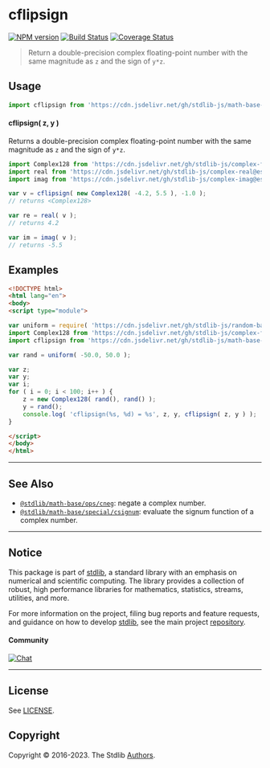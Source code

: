 <!--

@license Apache-2.0

Copyright (c) 2018 The Stdlib Authors.

Licensed under the Apache License, Version 2.0 (the "License");
you may not use this file except in compliance with the License.
You may obtain a copy of the License at

   http://www.apache.org/licenses/LICENSE-2.0

Unless required by applicable law or agreed to in writing, software
distributed under the License is distributed on an "AS IS" BASIS,
WITHOUT WARRANTIES OR CONDITIONS OF ANY KIND, either express or implied.
See the License for the specific language governing permissions and
limitations under the License.

-->

# cflipsign

[![NPM version][npm-image]][npm-url] [![Build Status][test-image]][test-url] [![Coverage Status][coverage-image]][coverage-url] <!-- [![dependencies][dependencies-image]][dependencies-url] -->

> Return a double-precision complex floating-point number with the same magnitude as `z` and the sign of `y*z`.

<!-- Section to include introductory text. Make sure to keep an empty line after the intro `section` element and another before the `/section` close. -->

<section class="intro">

</section>

<!-- /.intro -->

<!-- Package usage documentation. -->



<section class="usage">

## Usage

```javascript
import cflipsign from 'https://cdn.jsdelivr.net/gh/stdlib-js/math-base-special-cflipsign@esm/index.mjs';
```

#### cflipsign( z, y )

Returns a double-precision complex floating-point number with the same magnitude as `z` and the sign of `y*z`.

```javascript
import Complex128 from 'https://cdn.jsdelivr.net/gh/stdlib-js/complex-float64@esm/index.mjs';
import real from 'https://cdn.jsdelivr.net/gh/stdlib-js/complex-real@esm/index.mjs';
import imag from 'https://cdn.jsdelivr.net/gh/stdlib-js/complex-imag@esm/index.mjs';

var v = cflipsign( new Complex128( -4.2, 5.5 ), -1.0 );
// returns <Complex128>

var re = real( v );
// returns 4.2

var im = imag( v );
// returns -5.5
```

</section>

<!-- /.usage -->

<!-- Package usage notes. Make sure to keep an empty line after the `section` element and another before the `/section` close. -->

<section class="notes">

</section>

<!-- /.notes -->

<!-- Package usage examples. -->

<section class="examples">

## Examples

<!-- eslint no-undef: "error" -->

```html
<!DOCTYPE html>
<html lang="en">
<body>
<script type="module">

var uniform = require( 'https://cdn.jsdelivr.net/gh/stdlib-js/random-base-uniform' ).factory;
import Complex128 from 'https://cdn.jsdelivr.net/gh/stdlib-js/complex-float64@esm/index.mjs';
import cflipsign from 'https://cdn.jsdelivr.net/gh/stdlib-js/math-base-special-cflipsign@esm/index.mjs';

var rand = uniform( -50.0, 50.0 );

var z;
var y;
var i;
for ( i = 0; i < 100; i++ ) {
    z = new Complex128( rand(), rand() );
    y = rand();
    console.log( 'cflipsign(%s, %d) = %s', z, y, cflipsign( z, y ) );
}

</script>
</body>
</html>
```

</section>

<!-- /.examples -->

<!-- C interface documentation. -->



<!-- Section to include cited references. If references are included, add a horizontal rule *before* the section. Make sure to keep an empty line after the `section` element and another before the `/section` close. -->

<section class="references">

</section>

<!-- /.references -->

<!-- Section for related `stdlib` packages. Do not manually edit this section, as it is automatically populated. -->

<section class="related">

* * *

## See Also

-   <span class="package-name">[`@stdlib/math-base/ops/cneg`][@stdlib/math/base/ops/cneg]</span><span class="delimiter">: </span><span class="description">negate a complex number.</span>
-   <span class="package-name">[`@stdlib/math-base/special/csignum`][@stdlib/math/base/special/csignum]</span><span class="delimiter">: </span><span class="description">evaluate the signum function of a complex number.</span>

</section>

<!-- /.related -->

<!-- Section for all links. Make sure to keep an empty line after the `section` element and another before the `/section` close. -->


<section class="main-repo" >

* * *

## Notice

This package is part of [stdlib][stdlib], a standard library with an emphasis on numerical and scientific computing. The library provides a collection of robust, high performance libraries for mathematics, statistics, streams, utilities, and more.

For more information on the project, filing bug reports and feature requests, and guidance on how to develop [stdlib][stdlib], see the main project [repository][stdlib].

#### Community

[![Chat][chat-image]][chat-url]

---

## License

See [LICENSE][stdlib-license].


## Copyright

Copyright &copy; 2016-2023. The Stdlib [Authors][stdlib-authors].

</section>

<!-- /.stdlib -->

<!-- Section for all links. Make sure to keep an empty line after the `section` element and another before the `/section` close. -->

<section class="links">

[npm-image]: http://img.shields.io/npm/v/@stdlib/math-base-special-cflipsign.svg
[npm-url]: https://npmjs.org/package/@stdlib/math-base-special-cflipsign

[test-image]: https://github.com/stdlib-js/math-base-special-cflipsign/actions/workflows/test.yml/badge.svg?branch=main
[test-url]: https://github.com/stdlib-js/math-base-special-cflipsign/actions/workflows/test.yml?query=branch:main

[coverage-image]: https://img.shields.io/codecov/c/github/stdlib-js/math-base-special-cflipsign/main.svg
[coverage-url]: https://codecov.io/github/stdlib-js/math-base-special-cflipsign?branch=main

<!--

[dependencies-image]: https://img.shields.io/david/stdlib-js/math-base-special-cflipsign.svg
[dependencies-url]: https://david-dm.org/stdlib-js/math-base-special-cflipsign/main

-->

[chat-image]: https://img.shields.io/gitter/room/stdlib-js/stdlib.svg
[chat-url]: https://gitter.im/stdlib-js/stdlib/

[stdlib]: https://github.com/stdlib-js/stdlib

[stdlib-authors]: https://github.com/stdlib-js/stdlib/graphs/contributors

[umd]: https://github.com/umdjs/umd
[es-module]: https://developer.mozilla.org/en-US/docs/Web/JavaScript/Guide/Modules

[deno-url]: https://github.com/stdlib-js/math-base-special-cflipsign/tree/deno
[umd-url]: https://github.com/stdlib-js/math-base-special-cflipsign/tree/umd
[esm-url]: https://github.com/stdlib-js/math-base-special-cflipsign/tree/esm
[branches-url]: https://github.com/stdlib-js/math-base-special-cflipsign/blob/main/branches.md

[stdlib-license]: https://raw.githubusercontent.com/stdlib-js/math-base-special-cflipsign/main/LICENSE

<!-- <related-links> -->

[@stdlib/math/base/ops/cneg]: https://github.com/stdlib-js/math-base-ops-cneg/tree/esm

[@stdlib/math/base/special/csignum]: https://github.com/stdlib-js/math-base-special-csignum/tree/esm

<!-- </related-links> -->

</section>

<!-- /.links -->
